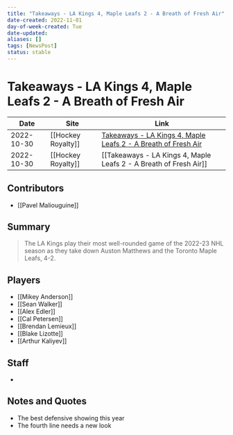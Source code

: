 ```yaml
---
title: "Takeaways - LA Kings 4, Maple Leafs 2 - A Breath of Fresh Air"
date-created: 2022-11-01
day-of-week-created: Tue
date-updated: 
aliases: []
tags: [NewsPost]
status: stable
---
```


# Takeaways - LA Kings 4, Maple Leafs 2 - A Breath of Fresh Air

| Date       | Site               | Link                                                                                                                                                            |
| ---------- | ------------------ | --------------------------------------------------------------------------------------------------------------------------------------------------------------- |
| 2022-10-30 | [[Hockey Royalty]] | [Takeaways - LA Kings 4, Maple Leafs 2 - A Breath of Fresh Air](https://hockeyroyalty.com/2022/10/30/takeaways-la-kings-4-maple-leafs-2-a-breath-of-fresh-air/) |
| 2022-10-30 | [[Hockey Royalty]] | [[Takeaways - LA Kings 4, Maple Leafs 2 - A Breath of Fresh Air]]                                                                                               |

## Contributors
- [[Pavel Maliouguine]]


## Summary
> The LA Kings play their most well-rounded game of the 2022-23 NHL season as they take down Auston Matthews and the Toronto Maple Leafs, 4-2.


## Players
- [[Mikey Anderson]]
- [[Sean Walker]]
- [[Alex Edler]]
- [[Cal Petersen]]
- [[Brendan Lemieux]]
- [[Blake Lizotte]]
- [[Arthur Kaliyev]]


## Staff
- 


## Notes and Quotes
- The best defensive showing this year
- The fourth line needs a new look

